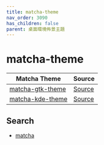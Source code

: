 ```yaml
---
title: matcha-theme
nav_order: 3090
has_children: false
parent: 桌面環境佈景主題
---
```



# matcha-theme

| Matcha Theme | Source |
| --- | --- |
| [matcha-gtk-theme](https://samwhelp.github.io/note-about-theme/read/desktop-theme/gtk-theme/matcha-gtk-theme.html) | [Source](https://github.com/vinceliuice/Matcha-gtk-theme) |
| [matcha-kde-theme](https://samwhelp.github.io/note-about-theme/read/desktop-theme/kde-theme/matcha-kde-theme.html) | [Source](https://github.com/vinceliuice/Matcha-kde) |


## Search

* [matcha](https://github.com/vinceliuice?tab=repositories&q=matcha)
